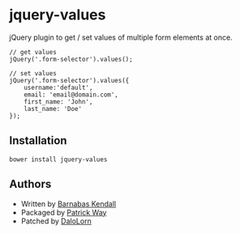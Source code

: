 # jquery-values

jQuery plugin to get / set values of multiple form elements at once.

```
// get values
jQuery('.form-selector').values();

// set values
jQuery('.form-selector').values({
	username:'default',
	email: 'email@domain.com',
	first_name: 'John',
	last_name: 'Doe'
});
```
## Installation

```
bower install jquery-values
```



## Authors

* Written by [Barnabas Kendall](http://stackoverflow.com/questions/1489486/jquery-plugin-to-serialize-a-form-and-also-restore-populate-the-form/1490431#1490431)
* Packaged by [Patrick Way](https://patricksdata.com)
* Patched by [DaloLorn](https://github.com/DaloLorn)